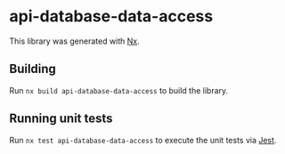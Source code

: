 # api-database-data-access

This library was generated with [Nx](https://nx.dev).

## Building

Run `nx build api-database-data-access` to build the library.

## Running unit tests

Run `nx test api-database-data-access` to execute the unit tests via [Jest](https://jestjs.io).
